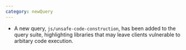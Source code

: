 ```yaml
---
category: newQuery
---
```

* A new query, `js/unsafe-code-construction`, has been added to the query suite,
  highlighting libraries that may leave clients vulnerable to arbitary code execution.